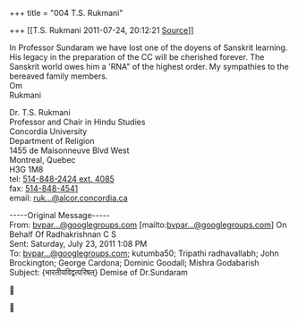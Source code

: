 +++
title = "004 T.S. Rukmani"

+++
[[T.S. Rukmani	2011-07-24, 20:12:21 [Source](https://groups.google.com/g/bvparishat/c/iyYjbhezF1A)]]



In Professor Sundaram we have lost one of the doyens of Sanskrit learning. His legacy in the preparation of the CC will be cherished forever. The Sanskrit world owes him a 'RNA" of the highest order. My sympathies to the bereaved family members.  
Om  
Rukmani  
  
  
  
Dr. T.S. Rukmani  
Professor and Chair in Hindu Studies  
Concordia University  
Department of Religion  
1455 de Maisonneuve Blvd West  
Montreal, Quebec  
H3G 1M8  
tel: [514-848-2424 ext. 4085](tel:(514)%20848-2424)  
fax: [514-848-4541](tel:(514)%20848-4541)  
email: [ruk...@alcor.concordia.ca]()  

  
  
-----Original Message-----  
From: [bvpar...@googlegroups.com]() \[mailto:[bvpar...@googlegroups.com]()\] On Behalf Of Radhakrishnan C S  
Sent: Saturday, July 23, 2011 1:08 PM  
To: [bvpar...@googlegroups.com](); kutumba50; Tripathi radhavallabh; John Brockington; George Cardona; Dominic Goodall; Mishra Godabarish  
Subject: {भारतीयविद्वत्परिषत्} Demise of Dr.Sundaram  
  





